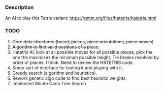 ### Description
An AI to play this Tetris variant: https://qntm.org/files/hatetris/hatetris.html

### TODO
1. ~~Core data structures (board, pieces, piece orientations, piece moves)~~
2. ~~Algorithm to find valid positions of a piece.~~
3. Hatetris AI: look at all possible moves for all possible pieces, pick the one the maximises the minimum possible height. Tie breaks resolved by order of pieces. I think. Need to review the HATETRIS code.
4. Some sort of interface for testing it and playing with it.
5. Greedy search (algorithm and heuristics).
6. Rework genetic algo code to find best heuristic weights.
7. Implement Monte Carlo Tree Search.
